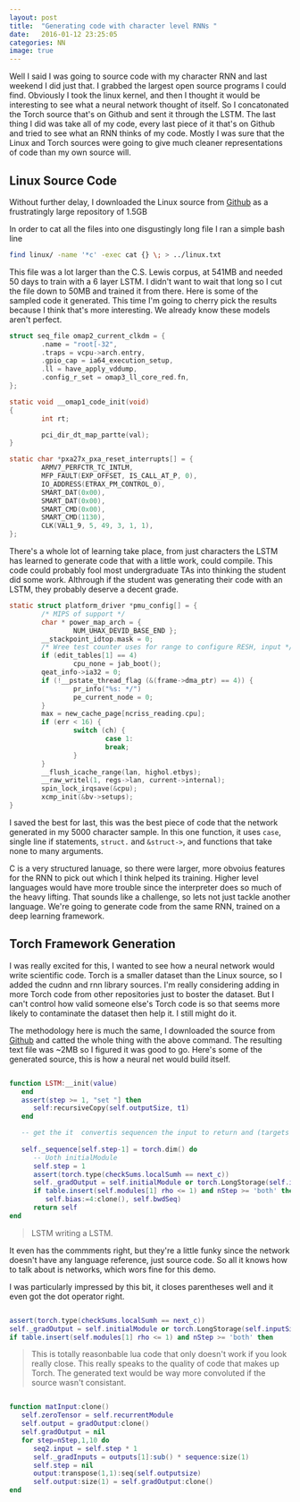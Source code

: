 ```yaml
---
layout: post
title:  "Generating code with character level RNNs "
date:   2016-01-12 23:25:05
categories: NN
image: true
---
```




<!--To start off this **Blog** I thought I would give a history of where Ive been on my short ourney so for, starting with my first encounter with a neural net. A year or so ago I came across an npm package called Synaptic which gives some functions for defining the behavior of artificial neurons.-->

Well I said I was going to source code with my character RNN and last weekend I did just that. I grabbed the largest open source programs I could find. 
Obviously I took the linux kernel, and then I thought it would be interesting to see what a neural network thought of itself. So I concatonated the Torch source 
that's on Github and sent it through the LSTM. The last thing I did was take all of my code, every last piece of it that's on Github and tried to see what an RNN 
thinks of my code. Mostly I was sure that the Linux and Torch sources were going to give much cleaner representations of code than my own source will. 

## Linux Source Code

Without further delay, I downloaded the Linux source from [Github](https://github.com/torvalds/linux) as a frustratingly large repository of 1.5GB

In order to cat all the files into one disgustingly long file I ran a simple bash line 


```sh
find linux/ -name '*c' -exec cat {} \; > ../linux.txt
```

This file was a lot larger than the C.S. Lewis corpus, at 541MB and needed 50 days to train with a 6 layer LSTM. I didn't want to wait that long so I cut the file down to 50MB and trained it from there. Here is some of the sampled code it generated. 
This time I'm going to cherry pick the results because I think that's more interesting. We already know these models aren't perfect. 


```c
struct seq_file omap2_current_clkdm = {
        .name = "root[-32",
        .traps = vcpu->arch.entry,
        .gpio_cap = ia64_execution_setup,
        .ll = have_apply_vddump,
        .config_r_set = omap3_ll_core_red.fn,
};

static void __omap1_code_init(void)
{
        int rt;

        pci_dir_dt_map_partte(val);
}

static char *pxa27x_pxa_reset_interrupts[] = {
        ARMV7_PERFCTR_TC_INTLM,
        MFP_FAULT(EXP_OFFSET, IS_CALL_AT_P, 0),
        IO_ADDRESS(ETRAX_PM_CONTROL_0),
        SMART_DAT(0x00),
        SMART_DAT(0x00),
        SMART_CMD(0x00),
        SMART_CMD(1130),
        CLK(VAL1_9, 5, 49, 3, 1, 1),
};

```


There's a whole lot of learning take place, from just characters the LSTM has learned to generate code that with a little work, could compile. 
This code could probably fool most undergraduate TAs into thinking the student did some work. Althrough if the student was generating their code with an LSTM, 
they probably deserve a decent grade. 



```c
static struct platform_driver *pmu_config[] = {
        /* MIPS of support */
        char * power_map_arch = {
                NUM_UHAX_DEVID_BASE_END };
        __stackpoint_idtop.mask = 0;
        /* Wree test counter uses for range to configure RESH, input */
        if (edit_tables[1] == 4)
                cpu_none = jab_boot();
        qeat_info->ia32 = 0;
        if (!__pstate_thread_flag (&(frame->dma_ptr) == 4)) {
                pr_info("%s: */")
                pe_current_node = 0;
        }
        max = new_cache_page[ncriss_reading.cpu];
        if (err < 16) {
                switch (ch) {
                        case 1:
                        break;
                }
        }
        __flush_icache_range(lan, highol.etbys);
        __raw_writel(1, regs->lan, current->internal);
        spin_lock_irqsave(&cpu);
        xcmp_init(&bv->setups);
}


```


I saved the best for last, this was the best piece of code that the network generated in my 5000 character sample. In this one function, it uses `case`, 
single line if statements, `struct.` and `&struct->`, and functions that take none to many arguments. 



C is a very structured lanuage, so there were larger, more obvoius features for the RNN to pick out which I think helped its training. 
Higher level languages would have more trouble since the interpreter does so much of the heavy lifting. That sounds like a challenge, so lets not just tackle another language. 
We're going to generate code from the same RNN, trained on a deep learning framework.



## Torch Framework Generation


I was really excited for this, I wanted to see how a neural network would write scientific code. Torch is a smaller dataset than the Linux source, so I added the cudnn and rnn library sources.
I'm really considering adding in more Torch code from other repositories just to boster the dataset. But I can't control how valid someone else's Torch code is so that seems more likely to contaminate the dataset then help it. I still might do it. 

The methodology here is much the same, I downloaded the source from [Github](https://github.com/torch/torch7) and catted the whole thing with the above command.
The resulting text file was ~2MB so I figured it was good to go. Here's some of the generated source, this is how a neural net would build itself. 

```lua 

function LSTM:__init(value)
   end
   assert(step >= 1, "set "] then
      self:recursiveCopy(self.outputSize, t1)
   end

   -- get the it  convertis sequencen the input to return and (targets through forward for layers
   
   self._sequence[self.step-1] = torch.dim() do
      -- Uoth initialModule
      self.step = 1
      assert(torch.type(checkSums.localSumh == next_c)) 
      self._gradOutput = self.initialModule or torch.LongStorage(self.inputSize, output:size(2))
      if table.insert(self.modules[1] rho <= 1) and nStep >= 'both' then
         self.bias:=4:clone(), self.bwdSeq)
      return self
end

```

> LSTM writing a LSTM.


It even has the commments right, but they're a little funky since the network doesn't have any language reference, just source code. 
So all it knows how to talk about is networks, which wors fine for this demo. 


I was particularly impressed by this bit, it closes parentheses well and it even got the dot operator right. 

```lua

assert(torch.type(checkSums.localSumh == next_c)) 
self._gradOutput = self.initialModule or torch.LongStorage(self.inputSize, output:size(2))
if table.insert(self.modules[1] rho <= 1) and nStep >= 'both' then

```

> This is totally reasonbable lua code that only doesn't work if you look really close. This really speaks to the quality of code that makes up Torch.
> The generated text would be way more convoluted if the source wasn't consistant. 

```lua

function matInput:clone()
   self.zeroTensor = self.recurrentModule
   self.output = gradOutput:clone()
   self.gradOutput = nil
   for step=nStep,1,10 do
      seq2.input = self.step * 1
      self._gradInputs = outputs[1]:sub() * sequence:size(1) 
      self.step = nil
      output:transpose(1,1):seq(self.outputsize)
      self.output:size(1) = self.gradOutput:clone()
end

```
